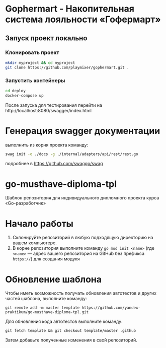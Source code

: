 # Gophermart - Накопительная система лояльности «Гофермарт»
## Запуск проект локально

### Клонировать проект
```bash
mkdir myproject && cd myproject
git clone https://github.com/playmixer/gophermart.git .
```
### Запустить контейнеры
```bash
cd deploy
docker-compose up
```
После запуска для тестирования перейти на
http://localhost:8080/swagger/index.html



# Генерация swagger документации
выполнить из корня проекта команду:
```sh
swag init -o ./docs -g ./internal/adapters/api/rest/rest.go
```
подробнее в https://github.com/swaggo/swag

#
# go-musthave-diploma-tpl

Шаблон репозитория для индивидуального дипломного проекта курса «Go-разработчик»

# Начало работы

1. Склонируйте репозиторий в любую подходящую директорию на вашем компьютере.
2. В корне репозитория выполните команду `go mod init <name>` (где `<name>` — адрес вашего репозитория на GitHub без
   префикса `https://`) для создания модуля

# Обновление шаблона

Чтобы иметь возможность получать обновления автотестов и других частей шаблона, выполните команду:

```
git remote add -m master template https://github.com/yandex-praktikum/go-musthave-diploma-tpl.git
```

Для обновления кода автотестов выполните команду:

```
git fetch template && git checkout template/master .github
```

Затем добавьте полученные изменения в свой репозиторий.
